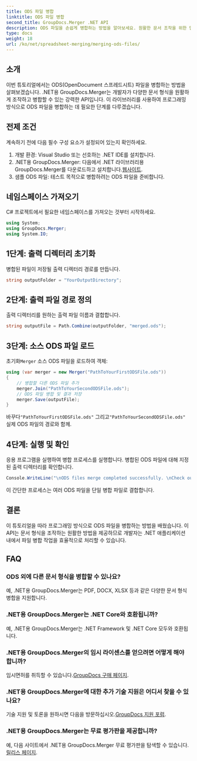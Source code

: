 ```yaml
---
title: ODS 파일 병합
linktitle: ODS 파일 병합
second_title: GroupDocs.Merger .NET API
description: ODS 파일을 손쉽게 병합하는 방법을 알아보세요. 원활한 문서 조작을 위한 단계별 가이드를 따르세요.
type: docs
weight: 18
url: /ko/net/spreadsheet-merging/merging-ods-files/
---
```

## 소개
이번 튜토리얼에서는 ODS(OpenDocument 스프레드시트) 파일을 병합하는 방법을 살펴보겠습니다. .NET용 GroupDocs.Merger는 개발자가 다양한 문서 형식을 원활하게 조작하고 병합할 수 있는 강력한 API입니다. 이 라이브러리를 사용하여 프로그래밍 방식으로 ODS 파일을 병합하는 데 필요한 단계를 다루겠습니다.
## 전제 조건
계속하기 전에 다음 필수 구성 요소가 설정되어 있는지 확인하세요.
1. 개발 환경: Visual Studio 또는 선호하는 .NET IDE를 설치합니다.
2.  .NET용 GroupDocs.Merger: 다음에서 .NET 라이브러리용 GroupDocs.Merger를 다운로드하고 설치합니다.[웹사이트](https://releases.groupdocs.com/merger/net/).
3. 샘플 ODS 파일: 테스트 목적으로 병합하려는 ODS 파일을 준비합니다.

## 네임스페이스 가져오기
C# 프로젝트에서 필요한 네임스페이스를 가져오는 것부터 시작하세요.
```csharp
using System; 
using GroupDocs.Merger;
using System.IO;
```
## 1단계: 출력 디렉터리 초기화
병합된 파일이 저장될 출력 디렉터리 경로를 만듭니다.
```csharp
string outputFolder = "YourOutputDirectory";
```
## 2단계: 출력 파일 경로 정의
출력 디렉터리를 원하는 출력 파일 이름과 결합합니다.
```csharp
string outputFile = Path.Combine(outputFolder, "merged.ods");
```
## 3단계: 소스 ODS 파일 로드
 초기화`Merger` 소스 ODS 파일을 로드하여 객체:
```csharp
using (var merger = new Merger("PathToYourFirstODSFile.ods"))
{
    // 병합할 다른 ODS 파일 추가
    merger.Join("PathToYourSecondODSFile.ods");
    // ODS 파일 병합 및 결과 저장
    merger.Save(outputFile);
}
```
 바꾸다`"PathToYourFirstODSFile.ods"` 그리고`"PathToYourSecondODSFile.ods"` 실제 ODS 파일의 경로와 함께.
## 4단계: 실행 및 확인
응용 프로그램을 실행하여 병합 프로세스를 실행합니다. 병합된 ODS 파일에 대해 지정된 출력 디렉터리를 확인합니다.
```csharp
Console.WriteLine("\nODS files merge completed successfully. \nCheck output in {0}", outputFolder);
```
이 간단한 프로세스는 여러 ODS 파일을 단일 병합 파일로 결합합니다.

## 결론
이 튜토리얼을 따라 프로그래밍 방식으로 ODS 파일을 병합하는 방법을 배웠습니다. 이 API는 문서 형식을 조작하는 원활한 방법을 제공하므로 개발자는 .NET 애플리케이션 내에서 파일 병합 작업을 효율적으로 처리할 수 있습니다.

## FAQ
### ODS 외에 다른 문서 형식을 병합할 수 있나요?
예, .NET용 GroupDocs.Merger는 PDF, DOCX, XLSX 등과 같은 다양한 문서 형식 병합을 지원합니다.
### .NET용 GroupDocs.Merger는 .NET Core와 호환됩니까?
예, .NET용 GroupDocs.Merger는 .NET Framework 및 .NET Core 모두와 호환됩니다.
### .NET용 GroupDocs.Merger의 임시 라이센스를 얻으려면 어떻게 해야 합니까?
 임시면허를 취득할 수 있습니다.[GroupDocs 구매 페이지](https://purchase.groupdocs.com/temporary-license/).
### .NET용 GroupDocs.Merger에 대한 추가 기술 지원은 어디서 찾을 수 있나요?
 기술 지원 및 토론을 원하시면 다음을 방문하십시오.[GroupDocs 지원 포럼](https://forum.groupdocs.com/c/merger/32).
### .NET용 GroupDocs.Merger는 무료 평가판을 제공합니까?
 예, 다음 사이트에서 .NET용 GroupDocs.Merger 무료 평가판을 탐색할 수 있습니다.[릴리스 페이지](https://releases.groupdocs.com/).